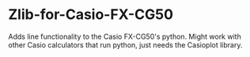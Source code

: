 # Zlib-for-Casio-FX-CG50
Adds line functionality to the Casio FX-CG50's python. Might work with other Casio calculators that run python, just needs the Casioplot library.
